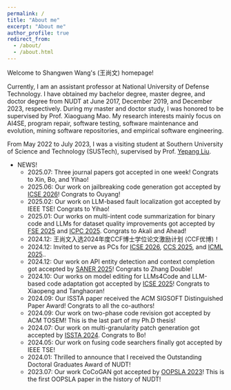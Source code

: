 ```yaml
---
permalink: /
title: "About me"
excerpt: "About me"
author_profile: true
redirect_from: 
  - /about/
  - /about.html
---
```


Welcome to Shangwen Wang's (王尚文) homepage!

Currently, I am an assistant professor at National University of Defense Technology. I have obtained my bachelor degree, master degree, and doctor degree from NUDT at June 2017, December 2019, and December 2023, respectively. During my master and doctor study, I was honored to be supervised by Prof. Xiaoguang Mao. My research interests mainly focus on AI4SE, program repair, software testing, software maintenance and evolution, mining software repositories, and empirical software engineering.

From May 2022 to July 2023, I was a visiting student at Southern University of Science and Technology (SUSTech), supervised by Prof. [Yepang Liu](https://yepangliu.github.io/).

* NEWS!
  * 2025.07: Three journal papers got accepted in one week! Congrats to Xin, Bo, and Yihao!
  * 2025.06: Our work on jailbreaking code generation got accepted by [ICSE 2026](https://conf.researchr.org/home/icse-2026)! Congrats to Ouyang!
  * 2025.02: Our work on LLM-based fault localization got accepted by IEEE TSE! Congrats to Yihao!
  * 2025.01: Our works on multi-intent code summarization for binary code and LLMs for dataset quality improvements got accepted by [FSE 2025](https://conf.researchr.org/home/fse-2025) and [ICPC 2025](https://conf.researchr.org/home/icpc-2025). Congrats to Akali and Ahead!
  * 2024.12: 王尚文入选2024年度CCF博士学位论文激励计划 (CCF优博)！
  * 2024.12: Invited to serve as PCs for [ICSE 2026](https://conf.researchr.org/home/icse-2026), [CCS 2025](https://www.sigsac.org/ccs/CCS2025/), and [ICML 2025](https://icml.cc/)..
  * 2024.12: Our work on API entity detection and context completion got accepted by [SANER 2025](https://conf.researchr.org/home/saner-2025)! Congrats to Zhang Double!
  * 2024.10: Our works on model editing for LLMs4Code and LLM-based code adaptation got accepted by [ICSE 2025](https://conf.researchr.org/home/icse-2025)! Congrats to Xiaopeng and Tanghaoran!
  * 2024.09: Our ISSTA paper received the ACM SIGSOFT Distinguished Paper Award! Congrats to all the co-authors!
  * 2024.09: Our work on two-phase code revision got accepted by ACM TOSEM! This is the last part of my Ph.D thesis!
  * 2024.07: Our work on multi-granularity patch generation got accepted by [ISSTA 2024](https://2024.issta.org/). Congrats to Bo!
  * 2024.05: Our work on fusing code searchers finally got accepted by IEEE TSE!
  * 2024.01: Thrilled to announce that I received the Outstanding Doctoral Graduates Award of NUDT!
  * 2023.07: Our work CoCoGAN got accepted by [OOPSLA 2023](https://2023.splashcon.org/track/splash-2023-oopsla)! This is the first OOPSLA paper in the history of NUDT! 
  
